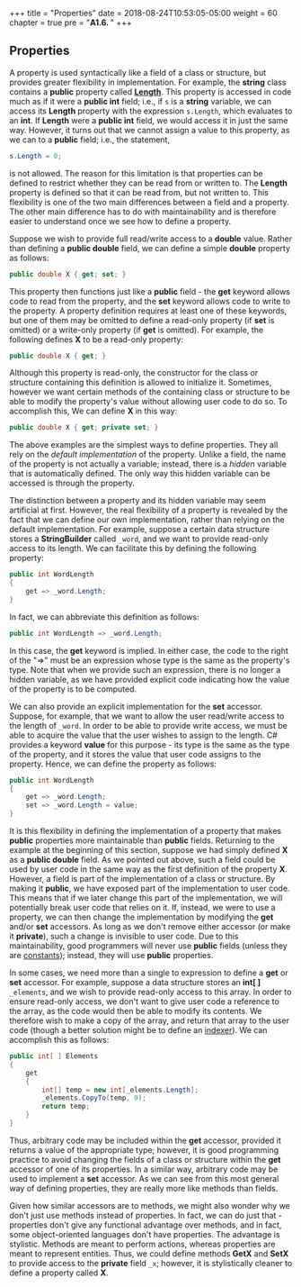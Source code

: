 +++
title = "Properties"
date = 2018-08-24T10:53:05-05:00
weight = 60
chapter = true
pre = "<b>A1.6. </b>"
+++

## Properties

A property is used syntactically like a field of a class or structure,
but provides greater flexibility in implementation. For example, the
**string** class contains a **public** property called
[**Length**](https://docs.microsoft.com/en-us/dotnet/api/system.string.length?view=netframework-4.7.2). This
property is accessed in code much as if it were a **public int**
field; i.e., if `s` is a **string** variable, we can access its
**Length** property with the expression `s.Length`,
which evaluates to an **int**. If **Length** were a **public int** field, we would access it in just the same way. However, it turns out that we cannot assign a value to this property, as we can to a **public** field; i.e., the statement,

```C#
s.Length = 0;
```

is not allowed. The reason for this limitation is that properties can be defined to restrict whether they can be read from or written to. The **Length** property is defined so that it can be read from, but not written to. This flexibility is one of the two main differences between a field and a property. The other main difference has to do with maintainability and is therefore easier to understand once we see how to define a property.

Suppose we wish to provide full read/write access to a **double** value. Rather than defining a **public double** field, we can define a simple **double** property as follows:

```C#
public double X { get; set; }
```

This property then functions just like a **public** field - the **get** keyword allows code to read from the property, and the **set** keyword allows code to write to the property. A property definition requires at least one of these keywords, but one of them may be omitted to define a read-only property (if **set** is omitted) or a write-only property (if **get** is omitted). For example, the following defines **X** to be a read-only property:

```C#
public double X { get; }
```

Although this property is read-only, the constructor for the class or structure containing this definition is allowed to initialize it. Sometimes, however we want certain methods of the containing class or structure to be able to modify the property's value without allowing user code to do so. To accomplish this, We can define **X** in this way:

```C#
public double X { get; private set; }
```

The above examples are the simplest ways to define properties. They all rely on the *default implementation* of the property. Unlike a field, the name of the property is not actually a variable; instead, there is a *hidden* variable that is automatically defined. The only way this hidden variable can be accessed is through the property.

The distinction between a property and its hidden variable may seem artificial at first. However, the real flexibility of a property is revealed by the fact that we can define our own implementation, rather than relying on the default implementation. For example, suppose a certain data structure stores a **StringBuilder** called `_word`, and we want to provide read-only access to its length. We can facilitate this by defining the following property:

```C#
public int WordLength
{
    get => _word.Length;
}
```

In fact, we can abbreviate this definition as follows:

```C#
public int WordLength => _word.Length;
```

In this case, the **get** keyword is implied. In either case, the code to the right of the "=\>" must be an expression whose type is the same as the property's type. Note that when we provide such an expression, there is no longer a hidden variable, as we have provided explicit code indicating how the value of the property is to be computed.

We can also provide an explicit implementation for the **set** accessor. Suppose, for example, that we want to allow the user read/write access to the length of `_word`. In order to be able to provide write access, we must be able to acquire the value that the user wishes to assign to the length. C# provides a keyword **value** for this purpose - its type is the same as the type of the property, and it stores the value that user code assigns to the property. Hence, we can define the property as follows:

```C#
public int WordLength
{
    get => _word.Length;
    set => _word.Length = value;
}
```

It is this flexibility in defining the implementation of a property that makes **public** properties more maintainable than **public** fields. Returning to the example at the beginning of this section, suppose we had simply defined **X** as a **public double** field. As we pointed out above, such a field could be used by user code in the same way as the first definition of the property **X**. However, a field is part of the implementation of a class or structure. By making it **public**, we have exposed part of the implementation to user code. This means that if we later change this part of the implementation, we will potentially break user code that relies on it. If, instead, we were to use a property, we can then change the implementation by modifying the **get** and/or **set** accessors. As long as we don't remove either accessor (or make it **private**), such a change is invisible to user code. Due to this maintainability, good programmers will never use **public** fields (unless they are [constants](/appendix/syntax/const)); instead, they will use **public** properties.

In some cases, we need more than a single to expression to define a **get** or **set** accessor. For example, suppose a data structure stores an **int\[ \]** `_elements`, and we wish to provide read-only access to this array. In order to ensure read-only access, we don't want to give user code a reference to the array, as the code would then be able to modify its contents. We therefore wish to make a copy of the array, and return that array to the user code (though a better solution might be to define an [indexer](/appendix/syntax/indexers)). We can accomplish this as follows:

```C#
public int[ ] Elements
{
    get
    {
        int[] temp = new int[_elements.Length];
        _elements.CopyTo(temp, 0);
        return temp;
    }
}
```
Thus, arbitrary code may be included within the **get** accessor, provided it returns a value of the appropriate type; however, it is good programming practice to avoid changing the fields of a class or structure within the **get** accessor of one of its properties. In a similar way, arbitrary code may be used to implement a **set** accessor. As we can see from this most general way of defining properties, they are really more like methods than fields.

Given how similar accessors are to methods, we might also wonder why we don't just use methods instead of properties. In fact, we can do just that - properties don't give any functional advantage over methods, and in fact, some object-oriented languages don't have properties. The advantage is stylistic. Methods are meant to perform actions, whereas properties are meant to represent entities. Thus, we could define methods **GetX** and **SetX** to provide access to the **private** field `_x`; however, it is stylistically cleaner to define a property called **X**.
